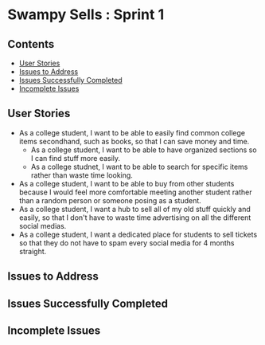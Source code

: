 # Swampy Sells : Sprint 1

## Contents
- [User Stories](#user-stories)
- [Issues to Address](#issues-to-address)
- [Issues Successfully Completed](#issues-successfully-completed)
- [Incomplete Issues](#incomplete-issues)


## User Stories
- As a college student, I want to be able to easily find common college items secondhand, such as books, so that I can save money and time. 
    - As a college student, I want to be able to have organized sections so I can find stuff more easily. 
    - As a college studnet, I want to be able to search for specific items rather than waste time looking.
- As a college student, I want to be able to buy from other students because I would feel more comfortable meeting another student rather than a random person or someone posing as a student. 
- As a college student, I want a hub to sell all of my old stuff quickly and easily, so that I don't have to waste time advertising on all the different social medias. 
- As a college student, I want a dedicated place for students to sell tickets so that they do not have to spam every social media for 4 months straight.




## Issues to Address



## Issues Successfully Completed





## Incomplete Issues




